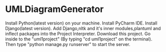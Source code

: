 # UMLDiagramGenerator

Install Python(latest version) on your machine. 
Install PyCharm IDE. Install Django(latest version). 
Add Django,nltk and it's inner modules,plantuml and inflect packages into the Project Interpreter. 
Download this project. 
Go inside to the "uml1project" (By typing "cd uml1project" on the terminal). 
Then type "python manage.py runserver" to start the server.
